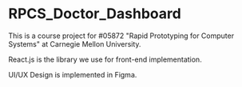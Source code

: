 # RPCS_Doctor_Dashboard
This is a course project for #05872 "Rapid Prototyping for Computer Systems" at Carnegie Mellon University. 

React.js is the library we use for front-end implementation. 

UI/UX Design is implemented in Figma. 
